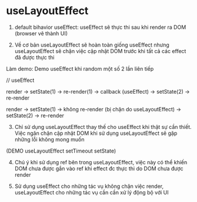 # useLayoutEffect

1. default bihavior useEffect: useEffect sẽ thực thi sau khi render ra DOM (browser vẽ thành UI)

2. Về cơ bản useLayoutEffect sẽ hoàn toàn giống useEffect nhưng useLayoutEffect sẽ chặn việc cập nhật DOM trước khi tất cả các effect đã được thực thi

Làm demo: Demo useEffect khi random một số 2 lần liên tiếp

// useEffect

render -> setState(1) -> re-render(1) -> callback (useEffect) -> setState(2) -> re-render

render -> setState(1) -> không re-render (bị chặn do useLayoutEffect) -> setState(2) -> re-render

3. Chỉ sử dụng useLayoutEffect thay thế cho useEffect khi thật sự cần thiết. Việc ngăn chặn cập nhật DOM khi sử dụng useLayoutEffect sẽ gặp những lỗi không mong muốn

(DEMO useLayoutEffect setTimeout setState)

4. Chú ý khi sử dụng ref bên trong useLayoutEffect, việc này có thể khiến DOM chưa được gắn vào ref khi effect đc thực thi do DOM chưa được render

5. Sử dụng useEffect cho những tác vụ không chặn việc render, useLayoutEffect cho những tác vụ cần cần xử lý động bộ với UI



